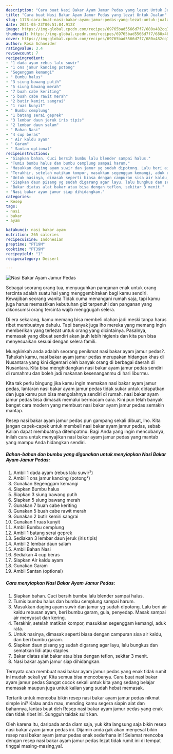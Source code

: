 ```yaml
---
description: "Cara buat Nasi Bakar Ayam Jamur Pedas yang lezat Untuk Jualan"
title: "Cara buat Nasi Bakar Ayam Jamur Pedas yang lezat Untuk Jualan"
slug: 1178-cara-buat-nasi-bakar-ayam-jamur-pedas-yang-lezat-untuk-jualan
date: 2021-05-23T00:51:04.912Z
image: https://img-global.cpcdn.com/recipes/69765bad5566d7f7/680x482cq70/nasi-bakar-ayam-jamur-pedas-foto-resep-utama.jpg
thumbnail: https://img-global.cpcdn.com/recipes/69765bad5566d7f7/680x482cq70/nasi-bakar-ayam-jamur-pedas-foto-resep-utama.jpg
cover: https://img-global.cpcdn.com/recipes/69765bad5566d7f7/680x482cq70/nasi-bakar-ayam-jamur-pedas-foto-resep-utama.jpg
author: Rosa Schneider
ratingvalue: 3.4
reviewcount: 7
recipeingredient:
- "1 dada ayam rebus lalu suwir"
- "1 ons jamur kancing potong"
- "Segenggam kemangi"
- " Bumbu halus"
- "3 siung bawang putih"
- "5 siung bawang merah"
- "7 buah cabe keriting"
- "5 buah cabe rawit merah"
- "2 butir kemiri sangrai"
- "1 ruas kunyit"
- " Bumbu cemplung"
- "1 batang serai geprek"
- "3 lembar daun jeruk iris tipis"
- "2 lembar daun salam"
- " Bahan Nasi"
- "4 cup beras"
- " Air kaldu ayam"
- " Garam"
- " Santan optional"
recipeinstructions:
- "Siapkan bahan. Cuci bersih bumbu lalu blender sampai halus."
- "Tumis bumbu halus dan bumbu cemplung sampai harum."
- "Masukkan daging ayam suwir dan jamur yg sudah dipotong. Lalu beri air kaldu rebusan ayam, beri bumbu garam, gula, penyedap. Masak sampai air menyusut dan kering."
- "Terakhir, setelah matikan kompor, masukkan segenggam kemangi, aduk rata."
- "Untuk nasinya, dimasak seperti biasa dengan campuran sisa air kaldu, dan beri bumbu garam."
- "Siapkan daun pisang yg sudah digarang agar layu, lalu bungkus dan sematkan lidi atau staples."
- "Bakar diatas alat bakar atau bisa dengan teflon, sekitar 3 menit."
- "Nasi bakar ayam jamur siap dihidangkan."
categories:
- Resep
tags:
- nasi
- bakar
- ayam

katakunci: nasi bakar ayam 
nutrition: 265 calories
recipecuisine: Indonesian
preptime: "PT19M"
cooktime: "PT39M"
recipeyield: "1"
recipecategory: Dessert

---
```



![Nasi Bakar Ayam Jamur Pedas](https://img-global.cpcdn.com/recipes/69765bad5566d7f7/680x482cq70/nasi-bakar-ayam-jamur-pedas-foto-resep-utama.jpg)

Sebagai seorang orang tua, menyuguhkan panganan enak untuk orang tercinta adalah suatu hal yang menggembirakan bagi kamu sendiri. Kewajiban seorang  wanita Tidak cuma menangani rumah saja, tapi kamu juga harus memastikan kebutuhan gizi terpenuhi dan panganan yang dikonsumsi orang tercinta wajib menggugah selera.

Di era  sekarang, kamu memang bisa membeli olahan jadi meski tanpa harus ribet membuatnya dahulu. Tapi banyak juga lho mereka yang memang ingin memberikan yang terlezat untuk orang yang dicintainya. Pasalnya, memasak yang dibuat sendiri akan jauh lebih higienis dan kita pun bisa menyesuaikan sesuai dengan selera famili. 



Mungkinkah anda adalah seorang penikmat nasi bakar ayam jamur pedas?. Tahukah kamu, nasi bakar ayam jamur pedas merupakan hidangan khas di Nusantara yang kini digemari oleh banyak orang di berbagai daerah di Nusantara. Kita bisa menghidangkan nasi bakar ayam jamur pedas sendiri di rumahmu dan boleh jadi makanan kesenanganmu di hari liburmu.

Kita tak perlu bingung jika kamu ingin memakan nasi bakar ayam jamur pedas, lantaran nasi bakar ayam jamur pedas tidak sukar untuk didapatkan dan juga kamu pun bisa mengolahnya sendiri di rumah. nasi bakar ayam jamur pedas bisa dimasak memalui bermacam cara. Kini pun telah banyak banget cara modern yang membuat nasi bakar ayam jamur pedas semakin mantap.

Resep nasi bakar ayam jamur pedas pun gampang sekali dibuat, lho. Kita jangan capek-capek untuk membeli nasi bakar ayam jamur pedas, sebab Kalian dapat membuatnya ditempatmu. Bagi Anda yang ingin mencobanya, inilah cara untuk menyajikan nasi bakar ayam jamur pedas yang mantab yang mampu Anda hidangkan sendiri.

<!--inarticleads1-->

##### Bahan-bahan dan bumbu yang digunakan untuk menyiapkan Nasi Bakar Ayam Jamur Pedas:

1. Ambil 1 dada ayam (rebus lalu suwir²)
1. Ambil 1 ons jamur kancing (potong²)
1. Gunakan Segenggam kemangi
1. Siapkan  Bumbu halus
1. Siapkan 3 siung bawang putih
1. Siapkan 5 siung bawang merah
1. Gunakan 7 buah cabe keriting
1. Gunakan 5 buah cabe rawit merah
1. Gunakan 2 butir kemiri sangrai
1. Gunakan 1 ruas kunyit
1. Ambil  Bumbu cemplung
1. Ambil 1 batang serai geprek
1. Sediakan 3 lembar daun jeruk (iris tipis)
1. Ambil 2 lembar daun salam
1. Ambil  Bahan Nasi
1. Sediakan 4 cup beras
1. Siapkan  Air kaldu ayam
1. Gunakan  Garam
1. Ambil  Santan (optional)




<!--inarticleads2-->

##### Cara menyiapkan Nasi Bakar Ayam Jamur Pedas:

1. Siapkan bahan. Cuci bersih bumbu lalu blender sampai halus.
1. Tumis bumbu halus dan bumbu cemplung sampai harum.
1. Masukkan daging ayam suwir dan jamur yg sudah dipotong. Lalu beri air kaldu rebusan ayam, beri bumbu garam, gula, penyedap. Masak sampai air menyusut dan kering.
1. Terakhir, setelah matikan kompor, masukkan segenggam kemangi, aduk rata.
1. Untuk nasinya, dimasak seperti biasa dengan campuran sisa air kaldu, dan beri bumbu garam.
1. Siapkan daun pisang yg sudah digarang agar layu, lalu bungkus dan sematkan lidi atau staples.
1. Bakar diatas alat bakar atau bisa dengan teflon, sekitar 3 menit.
1. Nasi bakar ayam jamur siap dihidangkan.




Ternyata cara membuat nasi bakar ayam jamur pedas yang enak tidak rumit ini mudah sekali ya! Kita semua bisa mencobanya. Cara buat nasi bakar ayam jamur pedas Sangat cocok sekali untuk kita yang sedang belajar memasak maupun juga untuk kalian yang sudah hebat memasak.

Tertarik untuk mencoba bikin resep nasi bakar ayam jamur pedas nikmat simple ini? Kalau anda mau, mending kamu segera siapin alat dan bahannya, lantas buat deh Resep nasi bakar ayam jamur pedas yang enak dan tidak ribet ini. Sungguh taidak sulit kan. 

Oleh karena itu, daripada anda diam saja, yuk kita langsung saja bikin resep nasi bakar ayam jamur pedas ini. Dijamin anda gak akan menyesal bikin resep nasi bakar ayam jamur pedas enak sederhana ini! Selamat mencoba dengan resep nasi bakar ayam jamur pedas lezat tidak rumit ini di tempat tinggal masing-masing,ya!.

